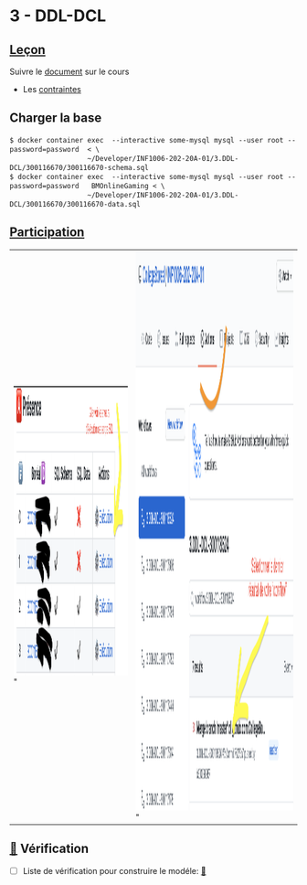 # 3 - DDL-DCL

## [Leçon]()

Suivre le [document](documentation/Lesson.md) sur le cours

* Les [contraintes](../C.Constraints) 

## Charger la base

```
$ docker container exec  --interactive some-mysql mysql --user root --password=password  < \
                   ~/Developer/INF1006-202-20A-01/3.DDL-DCL/300116670/300116670-schema.sql 
$ docker container exec  --interactive some-mysql mysql --user root --password=password   BMOnlineGaming < \
                   ~/Developer/INF1006-202-20A-01/3.DDL-DCL/300116670/300116670-data.sql 
```

## [Participation](.scripts/Participation.md)

| | |
|-|-|
| <img src="images/Actions-Execution.png" width="1244" height="506"></img>" | <img src="images/Actions-result.png" width="1738" height="980"></img>" | <img src="images/Actions-job.png" width="1972" height="1392"></img>" |

## [:construction:](documentation) Vérification 

  - [ ] Liste de vérification pour construire le modéle: [:construction:](documentation)

